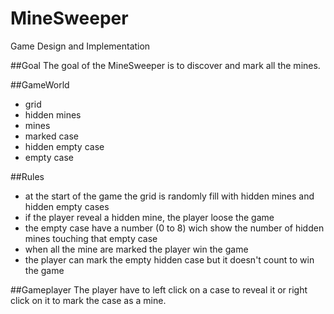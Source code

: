 # MineSweeper
Game Design and Implementation

##Goal
The goal of the MineSweeper is to discover and mark all the mines.

##GameWorld
- grid
- hidden mines
- mines
- marked case
- hidden empty case
- empty case

##Rules
- at the start of the game the grid is randomly fill with hidden mines and hidden empty cases
- if the player reveal a hidden mine, the player loose the game
- the empty case have a number (0 to 8) wich show the number of hidden mines touching that empty case
- when all the mine are marked the player win the game
- the player can mark the empty hidden case but it doesn't count to win the game

##Gameplayer
The player have to left click on a case to reveal it or right click on it to mark the case as a mine.
